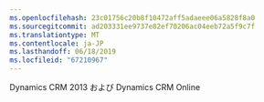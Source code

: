 ```yaml
---
ms.openlocfilehash: 23c01756c20b8f10472aff5adaeee06a5828f8a0
ms.sourcegitcommit: ad203331ee9737e82ef70206ac04eeb72a5f9c7f
ms.translationtype: MT
ms.contentlocale: ja-JP
ms.lasthandoff: 06/18/2019
ms.locfileid: "67210967"
---
```

Dynamics CRM 2013 および Dynamics CRM Online